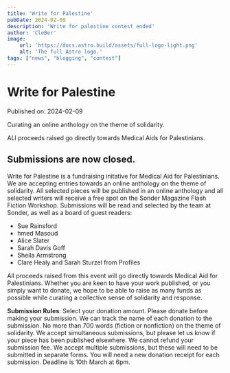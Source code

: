 ```yaml
---
title: 'Write for Palestine'
pubDate: 2024-02-09
description: 'Write for palestine contest ended'
author: 'CleBer'
image:
    url: 'https://docs.astro.build/assets/full-logo-light.png'
    alt: 'The full Astro logo.'
tags: ["news", "blogging", "contest"]
---
```

# Write for Palestine

Published on: 2024-02-09

Curating an online anthology on the theme of solidarity.

ALl proceeds raised go directly towards Medical Aids for Palestinians.

## Submissions are now closed.

Write for Palestine is a fundraising initative for Medical Aid for Palestinians. We are accepting entries towards an online anthology on the theme of solidarity. All selected pieces will be published in an online anthology and all selected writers will receive a free spot on the Sonder Magazine Flash Fiction Workshop. Submissions will be read and selected by the team at Sonder, as well as a board of guest readers:

- Sue Rainsford
- hmed Masoud
- Alice Slater
- Sarah Davis Goff
- Sheila Armstrong
- Clare Healy and Sarah Sturzel from Profiles

All proceeds raised from this event will go directly towards Medical Aid for Palestinians. Whether you are keen to have your work published, or you simply want to donate, we hope to be able to raise as many funds as possible while curating a collective sense of solidarity and response.

**Submission Rules**:
Select your donation amount. Please donate before making your submission. We can track the name of each donation to the submission.
No more than 700 words (fiction or nonfiction) on the theme of solidarity.
We accept simultaneous submissions, but please let us know if your piece has been published elsewhere. We cannot refund your submission fee.
We accept multiple submissions, but these will need to be submitted in separate forms. You will need a new donation receipt for each submission.
Deadline is 10th March at 6pm.